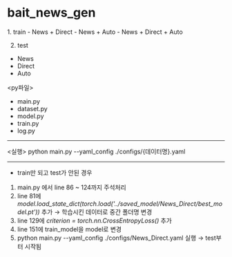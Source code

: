 # bait_news_gen

<data>
1. train
- News + Direct
- News + Auto
- News + Direct + Auto

2. test
- News
- Direct
- Auto

<py파일>
- main.py
- dataset.py
- model.py
- train.py
- log.py

---------------

<실행>
python main.py --yaml_config ./configs/{데이터명}.yaml

---------------
- train만 되고 test가 안된 경우
1.  main.py 에서 line 86 ~ 124까지 주석처리
2. line 81에 *model.load_state_dict(torch.load('../saved_model/News_Direct/best_model.pt'))* 추가 → 학습시킨 데이터로 중간 폴더명 변경
3. line 129에 *criterion = torch.nn.CrossEntropyLoss()* 추가
4. line 151에 train_model을 model로 변경
5. python main.py --yaml_config ./configs/News_Direct.yaml 실행 → test부터 시작됨